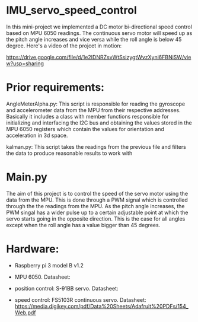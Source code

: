 # IMU_servo_speed_control
In this mini-project we implemented a DC motor bi-directional speed control based on MPU 6050 readings. The continuous servo motor will speed up as the pitch angle increases and vice versa while the roll angle is below 45 degree. Here's a video of the projcet in motion: 

https://drive.google.com/file/d/1e2IDNRZsvWtSsizygtWvzXyni6FBNiSW/view?usp=sharing

# Prior requirements:
AngleMeterAlpha.py: This script is responsible for reading the gyroscope and accelerometer data from the MPU from their respective addresses. Basically it includes a class with member functions responsible for initializing and interfacing the I2C bus and obtaining the values stored in the MPU 6050 registers which contain the values for orientation and acceleration in 3d space. 

kalman.py: This script takes the readings from the previous file and filters the data to produce reasonable results to work with

# Main.py

The aim of this project is to control the speed of the servo motor using the data from the MPU. This is done through a PWM signal which is controlled through the the readings from the MPU. As the pitch angle increases, the PWM singal has a wider pulse up to a certain adjustable point at which the servo starts going in the opposite direction. This is the case for all angles except when the roll angle has a value bigger than 45 degrees. 

# Hardware: 
- Raspberry pi 3 model B v1.2
- MPU 6050. Datasheet: 
- position control: 
S-91BB servo. Datasheet:

- speed control: 
FS5103R continuous servo. Datasheet: https://media.digikey.com/pdf/Data%20Sheets/Adafruit%20PDFs/154_Web.pdf


